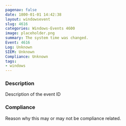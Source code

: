 ```yaml
---
pagenav: false
date: 1800-01-01 14:42:38
layout: windowsevent
slug: 4616
categories: Windows-Events 4600
image: placeholder.png
summary: The system time was changed.
Event: 4616
Log: Unknown
SIEM: Unknown
Compliance: Unknown
tags:
- windows
---
```


### Description

Description of the event ID

### Compliance

Reason why this may or may not be compliance related.
